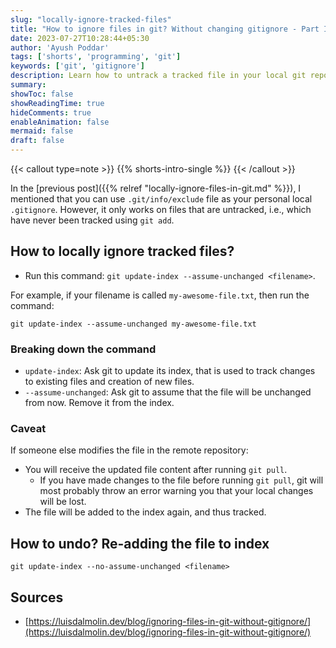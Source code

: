 ```yaml
---
slug: "locally-ignore-tracked-files"
title: "How to ignore files in git? Without changing gitignore - Part II"
date: 2023-07-27T10:28:44+05:30
author: 'Ayush Poddar'
tags: ['shorts', 'programming', 'git']
keywords: ['git', 'gitignore']
description: Learn how to untrack a tracked file in your local git repository
summary:
showToc: false
showReadingTime: true
hideComments: true
enableAnimation: false
mermaid: false
draft: false
---
```


{{< callout type=note >}}
    {{% shorts-intro-single %}}
{{< /callout >}}

In the [previous post]({{% relref "locally-ignore-files-in-git.md" %}}), I mentioned that you can use `.git/info/exclude` file as your personal local `.gitignore`. However, it only works on files that are untracked, i.e., which have never been tracked using `git add`.

## How to locally ignore tracked files?
- Run this command: `git update-index --assume-unchanged <filename>`.

For example, if your filename is called `my-awesome-file.txt`, then run the command:

```git
git update-index --assume-unchanged my-awesome-file.txt
```

### Breaking down the command
- `update-index`: Ask git to update its index, that is used to track changes to existing files and
  creation of new files.
- `--assume-unchanged`: Ask git to assume that the file will be unchanged from now. Remove it
  from the index.

### Caveat
If someone else modifies the file in the remote repository:
- You will receive the updated file content after running `git pull`.
    - If you have made changes to the file before running `git pull`, git will most probably throw an
      error warning you that your local changes will be lost.
- The file will be added to the index again, and thus tracked.

## How to undo? Re-adding the file to index
```git
git update-index --no-assume-unchanged <filename>
```

## Sources
- [https://luisdalmolin.dev/blog/ignoring-files-in-git-without-gitignore/](https://luisdalmolin.dev/blog/ignoring-files-in-git-without-gitignore/)

